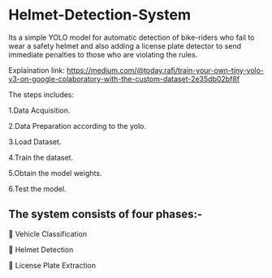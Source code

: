 # Helmet-Detection-System
Its a simple YOLO model for automatic detection of bike-riders who fail to wear a safety helmet and also adding a license plate detector to send immediate penalties to those who are violating the rules.

Explaination link: https://medium.com/@today.rafi/train-your-own-tiny-yolo-v3-on-google-colaboratory-with-the-custom-dataset-2e35db02bf8f

The steps includes:

1.Data Acquisition.

2.Data Preparation according to the yolo.

3.Load Dataset.

4.Train the dataset.

5.Obtain the model weights.

6.Test the model.

## The system consists of four phases:-

 Vehicle Classification

 Helmet Detection

 License Plate Extraction


